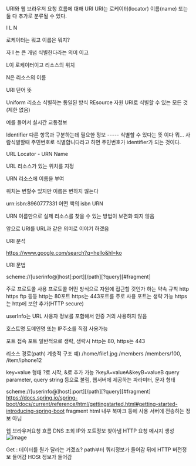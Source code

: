 URI와 웹 브라우저 요청 흐름에 대해
URI
URI는 로케이터(locator) 이름(name) 또는 둘 다 추가로 분류될 수 있다.

I L N

로케이터는 뭐고 이름은 뭐지?

자 I 는 큰 개념 식별한다라는 의미 이고 

L이 로케이터이고 리소스의 위치

N은 리소스의 이름

URI 단어 뜻 

Uniform 리소스 식별하는 통일된 방식
REsource 자원 URI로 식별할 수 있는 모든 것(제한 없음)

예를 들어서 실시간 교통정보 

Identifier  다른 항목과 구분하는데 필요한 정보  ----- 식별할 수 있다는 뜻 이다 뭐... 사람식별할때 주민번호로 식별합니다라고 하면 주민번호가 identifier가 되는 것이다.

URL Locator -
URN Name

URL 리소스가 있는 위치를 지정

URN  리소스에 이름을 부여

위치는 변할수 있지만 이름은 변하지 않는다

urn:isbn:8960777331 어떤 책의 isbn URN

URN 이름만으로 실제 리소스를 찾을 수 있는 방법이 보편화 되지 않음

앞으로 URI를 URL과 같은 의미로 이야기 하겠음

URI 분석

https://www.google.com/search?q=hello&hl=ko

URI 문법

scheme://[userinfo@]host[:port][/path][?query][#fragment]

주로 프로토콜 사용
프로토콜 어떤 방식으로 자원에 접근할 것인가 하는 약속 규칙
http https ftp 등등
http는 80포트 https는 443포트를 주로 사용 포트는 생략 가능
https는 http에 보안 추가(HTTP secure)

userInfo는 URL 사용자 정보를 포함해서 인증
거의 사용하지 않음

호스트명
도메인명 또는 IP주소를 직접 사용가능

포트
접속 포트
일반적으로 생략, 생략시 http는 80, https는 443

리소스 경로(path)  계층적 구조
예)
/home/file1.jpg
/members
/members/100, /item/iphone12

key=value 형태
?로 시작, &로 추가 가능 ?keyA=valueA&keyB=valueB
query parameter, query string 등으로 불림, 웹서버에 제공하는 파라미터, 문자 형태

scheme://[userinfo@]host[:port][/path][?query][#fragment]
https://docs.spring.io/spring-boot/docs/current/reference/html/gettingstarted.html#getting-started-introducing-spring-boot
fragment
html 내부 북마크 등에 사용
서버에 전송하는 정보 아님

웹 브라우저요청 흐름
 DNS 조회 IP와 포트정보 찾아냄
 HTTP 요청 메시지 생성
 ![image](https://user-images.githubusercontent.com/53653597/145562655-2c6b60f6-b0c9-4ed7-a2b5-960706c850f7.png)

 Get : 데이터를 뭔가 달라는 거겠죠?
path부터 쿼리정보가 들어감 
뒤에 HTTP 버전정보 들어감
HOSt 정보가 들어감
